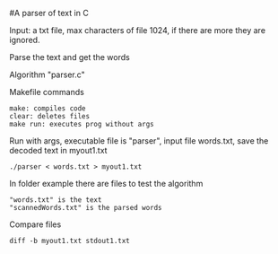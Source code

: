 #A parser of text in C

Input: a txt file, max characters of file 1024, if there are more they are ignored.

Parse the text and get the words

Algorithm "parser.c"

Makefile commands

	make: compiles code
	clear: deletes files
	make run: executes prog without args

Run with args, executable file is "parser", input file words.txt, save the decoded text in myout1.txt

	./parser < words.txt > myout1.txt

In folder example there are files to test the algorithm

	"words.txt" is the text
	"scannedWords.txt" is the parsed words

Compare files

	diff -b myout1.txt stdout1.txt
